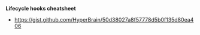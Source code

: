 **Lifecycle hooks cheatsheet**
- https://gist.github.com/HyperBrain/50d38027a8f57778d5b0f135d80ea406